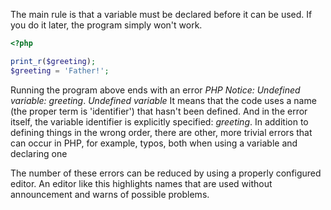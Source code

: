 
The main rule is that a variable must be declared before it can be used. If you do it later, the program simply won't work.

```php
<?php

print_r($greeting);
$greeting = 'Father!';
```

Running the program above ends with an error _PHP Notice:  Undefined variable: greeting_. _Undefined variable_ It means that the code uses a name (the proper term is 'identifier') that hasn't been defined. And in the error itself, the variable identifier is explicitly specified: _greeting_. In addition to defining things in the wrong order, there are other, more trivial errors that can occur in PHP, for example, typos, both when using a variable and declaring one

The number of these errors can be reduced by using a properly configured editor. An editor like this highlights names that are used without announcement and warns of possible problems.
